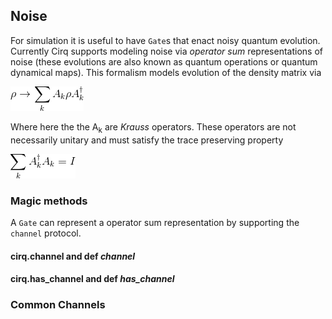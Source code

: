 ## Noise

For simulation it is useful to have `Gate`s that enact noisy quantum evolution.
Currently Cirq supports modeling noise via *operator sum* representations of
noise (these evolutions are also known as quantum operations or quantum
dynamical maps).  This formalism models evolution of the density matrix
via

![Operator sum representation: $\rho \rightarrow \sum_k A_k \rho A_k^\dagger$](resources/OperatorSumDef.gif)

Where here the the A<sub>k</sub> are *Krauss* operators. These operators
are not necessarily unitary and must satisfy the trace preserving
property

![Operator sum normalization: $\sum_k A_k^\dagger A_k = I$](resources/OperatorSumNormDef.gif)

### Magic methods

A `Gate` can represent a operator sum representation by supporting the
`channel` protocol.

#### cirq.channel and def _channel_


#### cirq.has_channel and def _has_channel_


### Common Channels